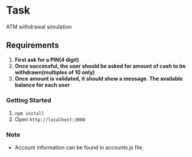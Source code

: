 # Task 

ATM withdrawal simulation

## Requirements

1. **First ask for a PIN(4 digit)**
2. **Once successful, the user should be asked for amount of cash to be withdrawn(multiples of 10 only)**
3. **Once amount is validated, it should show a message. The available balance for each user**

### Getting Started

1. `npm install`
2. Open `http://localhost:3000`

### Note
- Account information can be found in accounts.js file.